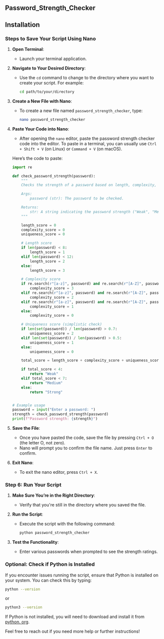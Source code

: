 ## Password_Strength_Checker

## Installation 

### Steps to Save Your Script Using Nano

1. **Open Terminal**:
   - Launch your terminal application.

2. **Navigate to Your Desired Directory**:
   - Use the `cd` command to change to the directory where you want to create your script. For example:
     ```bash
     cd path/to/your/directory
     ```

3. **Create a New File with Nano**:
   - To create a new file named `password_strength_checker`, type:
     ```bash
     nano password_strength_checker
     ```

4. **Paste Your Code into Nano**:
   - After opening the `nano` editor, paste the password strength checker code into the editor. To paste in a terminal, you can usually use `Ctrl + Shift + V` (on Linux) or `Command + V` (on macOS).

   Here’s the code to paste:

   ```python
   import re

   def check_password_strength(password):
       """
       Checks the strength of a password based on length, complexity, and uniqueness.

       Args:
           password (str): The password to be checked.

       Returns:
           str: A string indicating the password strength ("Weak", "Medium", "Strong").
       """

       length_score = 0
       complexity_score = 0
       uniqueness_score = 0

       # Length score
       if len(password) < 8:
           length_score = 1
       elif len(password) < 12:
           length_score = 2
       else:
           length_score = 3

       # Complexity score
       if re.search(r"[a-z]", password) and re.search(r"[A-Z]", password) and re.search(r"[0-9]", password) and re.search(r"[!@#$%^&*(),.?\":{}|<>]", password):
           complexity_score = 3
       elif re.search(r"[a-z]", password) and re.search(r"[A-Z]", password) and re.search(r"[0-9]", password):
           complexity_score = 2
       elif re.search(r"[a-z]", password) and re.search(r"[A-Z]", password):
           complexity_score = 1
       else:
           complexity_score = 0

       # Uniqueness score (simplistic check)
       if len(set(password)) / len(password) > 0.7:
           uniqueness_score = 2
       elif len(set(password)) / len(password) > 0.5:
           uniqueness_score = 1
       else:
           uniqueness_score = 0

       total_score = length_score + complexity_score + uniqueness_score

       if total_score < 4:
           return "Weak"
       elif total_score < 7:
           return "Medium"
       else:
           return "Strong"


   # Example usage
   password = input("Enter a password: ")
   strength = check_password_strength(password)
   print(f"Password strength: {strength}")
   ```

5. **Save the File**:
   - Once you have pasted the code, save the file by pressing `Ctrl + O` (the letter O, not zero).
   - Nano will prompt you to confirm the file name. Just press `Enter` to confirm.

6. **Exit Nano**:
   - To exit the nano editor, press `Ctrl + X`.

### Step 6: Run Your Script

1. **Make Sure You’re in the Right Directory**:
   - Verify that you're still in the directory where you saved the file.

2. **Run the Script**:
   - Execute the script with the following command:
     ```bash
     python password_strength_checker
     ```

3. **Test the Functionality**:
   - Enter various passwords when prompted to see the strength ratings.

### Optional: Check if Python is Installed

If you encounter issues running the script, ensure that Python is installed on your system. You can check this by typing:

```bash
python --version
```
or
```bash
python3 --version
```

If Python is not installed, you will need to download and install it from [python. org](https://www.python.org/downloads/).

Feel free to reach out if you need more help or further instructions!






